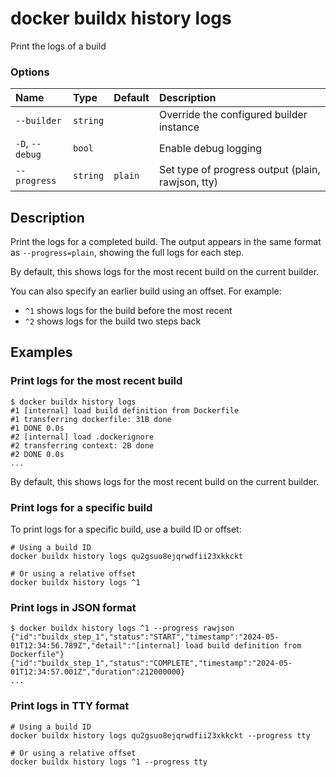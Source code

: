 # docker buildx history logs

<!---MARKER_GEN_START-->
Print the logs of a build

### Options

| Name            | Type     | Default | Description                                       |
|:----------------|:---------|:--------|:--------------------------------------------------|
| `--builder`     | `string` |         | Override the configured builder instance          |
| `-D`, `--debug` | `bool`   |         | Enable debug logging                              |
| `--progress`    | `string` | `plain` | Set type of progress output (plain, rawjson, tty) |


<!---MARKER_GEN_END-->

## Description

Print the logs for a completed build. The output appears in the same format as
`--progress=plain`, showing the full logs for each step.

By default, this shows logs for the most recent build on the current builder.

You can also specify an earlier build using an offset. For example:

- `^1` shows logs for the build before the most recent
- `^2` shows logs for the build two steps back

## Examples

### <a name="print-logs-recent-build"></a> Print logs for the most recent build

```console
$ docker buildx history logs
#1 [internal] load build definition from Dockerfile
#1 transferring dockerfile: 31B done
#1 DONE 0.0s
#2 [internal] load .dockerignore
#2 transferring context: 2B done
#2 DONE 0.0s
...
```

By default, this shows logs for the most recent build on the current builder.

### <a name="print-logs-specific-build"></a> Print logs for a specific build

To print logs for a specific build, use a build ID or offset:

```console
# Using a build ID
docker buildx history logs qu2gsuo8ejqrwdfii23xkkckt

# Or using a relative offset
docker buildx history logs ^1
```

### <a name="print-logs-json"></a> Print logs in JSON format

```console
$ docker buildx history logs ^1 --progress rawjson
{"id":"buildx_step_1","status":"START","timestamp":"2024-05-01T12:34:56.789Z","detail":"[internal] load build definition from Dockerfile"}
{"id":"buildx_step_1","status":"COMPLETE","timestamp":"2024-05-01T12:34:57.001Z","duration":212000000}
...
```

### <a name="print-logs-tty"></a> Print logs in TTY format

```console
# Using a build ID
docker buildx history logs qu2gsuo8ejqrwdfii23xkkckt --progress tty

# Or using a relative offset
docker buildx history logs ^1 --progress tty
```
